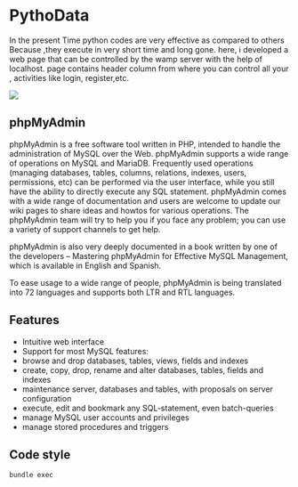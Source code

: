 # PythoData
In the present Time python codes are very effective as compared to others Because ,they execute in very short time and long gone.
here, i  developed a web page that can be controlled by the wamp server with the help of localhost.
page contains header column from where you can control all your ,
activities like login, register,etc. 


<img src="Management-System/win.jpg"/>

## phpMyAdmin
phpMyAdmin is a free software tool written in PHP, intended to handle the administration of MySQL over the Web. phpMyAdmin supports a wide range of operations on MySQL and MariaDB. Frequently used operations (managing databases, tables, columns, relations, indexes, users, permissions, etc) can be performed via the user interface, while you still have the ability to directly execute any SQL statement.
phpMyAdmin comes with a wide range of documentation and users are welcome to update our wiki pages to share ideas and howtos for various operations. The phpMyAdmin team will try to help you if you face any problem; you can use a variety of support channels to get help.

phpMyAdmin is also very deeply documented in a book written by one of the developers – Mastering phpMyAdmin for Effective MySQL Management, which is available in English and Spanish.

To ease usage to a wide range of people, phpMyAdmin is being translated into 72 languages and supports both LTR and RTL languages.

## Features
- Intuitive web interface
- Support for most MySQL features:
- browse and drop databases, tables, views, fields and indexes
- create, copy, drop, rename and alter databases, tables, fields and indexes
- maintenance server, databases and tables, with proposals on server configuration
- execute, edit and bookmark any SQL-statement, even batch-queries
- manage MySQL user accounts and privileges
- manage stored procedures and triggers
## Code style

```
bundle exec
```
